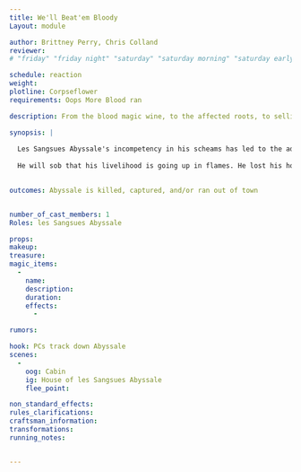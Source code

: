 ```yaml
---
title: We'll Beat'em Bloody
Layout: module

author: Brittney Perry, Chris Colland
reviewer: 
# "friday" "friday night" "saturday" "saturday morning" "saturday early afternoon" "saturday early evening" "saturday night" "reaction" "tavern setup" "townsfolk" "randoms"

schedule: reaction
weight: 
plotline: Corpseflower
requirements: Oops More Blood ran

description: From the blood magic wine, to the affected roots, to selling them junk wares, the adventurers have a bone to pick with les Sangsues Abyssale. They can track him down in his house at his vineyard.

synopsis: |
  
  Les Sangsues Abyssale's incompetency in his scheams has led to the adventurers hunting him down. They find Abyssale at his home, just sitting down to a meager dinner sat on a wine crate. Empty wine crates fill his house. Abyssale instantly cowers when the adventurers arrive, begging for his life.   He will deny any wrong doing at first, and when confronted by evidence, will break down in tears. Abbyssale was approached in an inn and talked into and sold the ritual for the blood magic by a man named Vodrel. He promisied Abbyssale could undersell the vampires. He then disappeared, and Abbyssale hasn't seen him again. 
  
  He will sob that his livelihood is going up in flames. He lost his house, his vineyard, his potion enterprise, everything.  He will curse the vampires for their shrewdness and ability to make better wine. When the adventurers take him into custody, he will go willingly. If a good opportunity to escape happens, Abyssale will take it. If he dies, Abyssale will resurrect in town.
   

outcomes: Abyssale is killed, captured, and/or ran out of town


number_of_cast_members: 1
Roles: les Sangsues Abyssale

props: 
makeup: 
treasure: 
magic_items:
  - 
    name: 
    description:  
    duration: 
    effects: 
      - 

rumors: 

hook: PCs track down Abyssale
scenes: 
  - 
    oog: Cabin 
    ig: House of les Sangsues Abyssale
    flee_point: 

non_standard_effects: 
rules_clarifications: 
craftsman_information: 
transformations: 
running_notes: 


---
```

